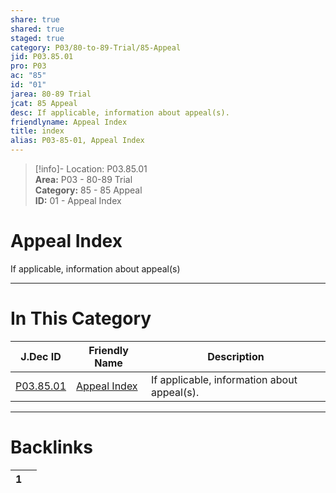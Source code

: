 ```yaml
---  
share: true  
shared: true  
staged: true  
category: P03/80-to-89-Trial/85-Appeal  
jid: P03.85.01  
pro: P03  
ac: "85"  
id: "01"  
jarea: 80-89 Trial  
jcat: 85 Appeal  
desc: If applicable, information about appeal(s).  
friendlyname: Appeal Index  
title: index  
alias: P03-85-01, Appeal Index  
---  
```

  
>[!info]- Location: P03.85.01  
>**Area:** P03 - 80-89 Trial  
>**Category:** 85 - 85 Appeal  
>**ID:** 01 - Appeal Index  
  
# Appeal Index  
  
If applicable, information about appeal(s)  
   
  
  
---  
# In This Category  
  
| J.Dec ID                                                                   | Friendly Name                                                                 | Description                                 |  
| -------------------------------------------------------------------------- | ----------------------------------------------------------------------------- | ------------------------------------------- |  
| [P03.85.01](index.md) | [Appeal Index](index.md) | If applicable, information about appeal(s). |  
  
  
---  
# Backlinks  
<div><table class="dataview table-view-table"><thead class="table-view-thead"><tr class="table-view-tr-header"><th class="table-view-th"><span></span><span class="dataview small-text">1</span></th><th class="table-view-th"><span></span></th></tr></thead><tbody class="table-view-tbody"></tbody></table></div>